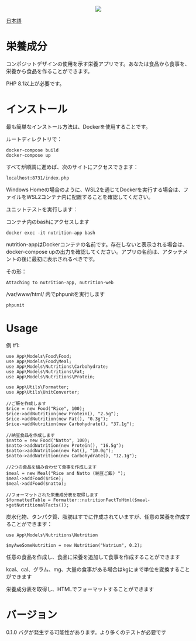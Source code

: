 <p align="center">
  <img src="https://github.com/allusernamestakenexceptthis/nutritions/actions/workflows/build.yml/badge.svg">
</p>

[日本語](README-jp.md)

# 栄養成分

コンポジットデザインの使用を示す栄養アプリです。あなたは食品から食事を、栄養から食品を作ることができます。

PHP 8.1以上が必要です。

# インストール

最も簡単なインストール方法は、Dockerを使用することです。

ルートディレクトリで：

```
docker-compose build
docker-compose up
```

すべてが順調に進めば、次のサイトにアクセスできます：

```
localhost:8731/index.php
```

Windows Homeの場合のように、WSL2を通じてDockerを実行する場合は、ファイルをWSL2コンテナ内に配置することを確認してください。

ユニットテストを実行します：

コンテナ内のbashにアクセスします

```
docker exec -it nutrition-app bash
```

nutrition-appはDockerコンテナの名前です。存在しないと表示される場合は、docker-compose upの出力を確認してください。アプリの名前は、アタッチメントの後に最初に表示されるべきです。

その形：
```
Attaching to nutrition-app, nutrition-web
```

/var/www/html/ 内でphpunitを実行します

```
phpunit
```

# Usage

例 #1:

```
use App\Models\Food\Food;
use App\Models\Food\Meal;
use App\Models\Nutritions\Carbohydrate;
use App\Models\Nutritions\Fat;
use App\Models\Nutritions\Protein;

use App\Utils\Formatter;
use App\Utils\UnitConverter;

//ご飯を作成します
$rice = new Food("Rice", 100);
$rice->addNutrition(new Protein(), "2.5g");
$rice->addNutrition(new Fat(), "0.3g");
$rice->addNutrition(new Carbohydrate(), "37.1g");

//納豆食品を作成します
$natto = new Food("Natto", 100);
$natto->addNutrition(new Protein(), "16.5g");
$natto->addNutrition(new Fat(), "10.0g");
$natto->addNutrition(new Carbohydrate(), "12.1g");

//2つの食品を組み合わせて食事を作成します
$meal = new Meal("Rice and Natto (納豆ご飯) ");
$meal->addFood($rice);
$meal->addFood($natto);

//フォーマットされた栄養成分表を取得します
$formattedTable = Formatter::nutritionFactToHtml($meal->getNutritionalFacts());
```

炭水化物、タンパク質、脂肪はすでに作成されていますが、任意の栄養を作成することができます：

```
use App\Models\Nutritions\Nutrition

$myAweSomeNutrition = new Nutrition("Natrium", 0.2);

```

任意の食品を作成し、食品に栄養を追加して食事を作成することができます

kcal、cal、グラム、mg、大量の食事がある場合はkgにまで単位を変換することができます

栄養成分表を取得し、HTMLでフォーマットすることができます

# バージョン
0.1.0
バグが発生する可能性があります。より多くのテストが必要です
